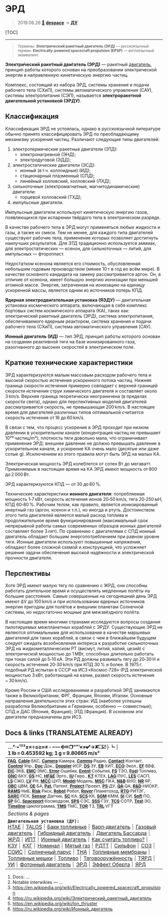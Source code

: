 # ЭРД
> 2019.06.26 **[🚀](../index/index.md) [despace](index.md)** → **[ДУ](ps.md)**

[TOC]

---

> <small>*Термины:* **Электрический ракетный двигатель (ЭРД)** — русскоязычный термин. **Electrically-powered spacecraft propulsion (EPSP)** — англоязычный эквивалент.</small>

**Электри́ческий раке́тный дви́гатель (ЭРД)** — ракетный [двигатель](ps.md), принцип работы которого основан на преобразовании электрической энергии в направленную кинетическую энергию частиц.

Комплекс, состоящий из набора ЭРД, системы хранения и подачи рабочего тела (СХиП), системы автоматического управления (САУ), системы электропитания (СЭП), называется **электроракетной двигательной установкой (ЭРДУ)**.



## Классификация
Классификация ЭРД не устоялась, однако в русскоязычной литературе обычно принято классифицировать ЭРД по преобладающему механизму ускорения частиц. Различают следующие типы двигателей:

   1. электротермические ракетные двигатели (ЭТД):
      - электронагревной (ЭНД);
      - электродуговой (ЭДД);
   1. электростатические двигатели (ЭСД):
      - ионный (в т.ч. коллоидные) (ИД);
      - стационарный плазменный (СПД);
      - линейный холловский, холловский (ЛХД);
   1. сильноточные (электромагнитные, магнитодинамические) двигатели:
      - торцевой холловский (ТХД);
   1. импульсные двигатели.

Импульсные двигатели используют кинетическую энергию газов, появляющихся при испарении твёрдого тела в электрическом разряде.

В качестве рабочего тела в ЭРД могут применяться любые жидкости и газы, а также их смеси. Тем не менее, для каждого типа двигателей существуют рабочие тела, применение которых позволяет достигнуть наилучших результатов. Для ЭТД традиционно используется аммиак, для электростатических — ксенон, для сильноточных — литий, для импульсных — фторопласт.

Недостатком ксенона является его стоимость, обусловленная небольшим годовым производством (менее 10 т в год во всём мире). В качестве основного кандидата на замену рассматривается аргон. Он, в отличие от ксенона, имеет большую энергию ионизации при меньшей атомной массе. Энергия, затраченная на ионизацию на единицу ускоренной массы, является одним из источников потерь КПД.

**Ядерная электродвигательная установка (ЯЭДУ)** — двигательная установка космического аппарата, включающая в себя комплекс бортовых систем космического аппарата (КА), таких как: электрический ракетный двигатель (ЭРД), система электропитания, обеспечиваемого ядерным реактором, система хранения и подачи рабочего тела (СХиП), система автоматического управления (САУ).

**Ионный двигатель (ИД)** — тип ЭРД, принцип работы которого основан на создании реактивной тяги на базе ионизированного газа, разогнанного до высоких скоростей в электрическом поле.



## Краткие технические характеристики
ЭРД характеризуются малым массовым расходом рабочего тела и высокой скоростью истечения ускоренного потока частиц. Нижняя граница скорости истечения примерно совпадает с верхней границей скорости истечения струи химического двигателя и составляет около 3 km/s. Верхняя граница теоретически неограничена (в пределах скорости света), однако для перспективных моделей двигателей рассматривается скорость, не превышающая 200 km/s. В настоящее время для двигателей различных типов оптимальной считается скорость истечения от 16 до 60 km/s.

В связи с тем, что процесс ускорения в ЭРД проходит при низком давлении в ускорительном канале (концентрация частиц не превышает 10²⁰ частиц/m³), плотность тяги довольно мала, что ограничивает применение ЭРД: внешнее давление не должно превышать давление в ускорительном канале, а ускорение КА очень мало (десятые или даже сотые g). Исключением из этого правила могут быть ЭРД на малых КА.

Электрическая мощность ЭРД колеблется от сотен Вт до мегаватт. Применяемые в настоящее время на КА ЭРД имеют мощность от 800 до 2 000 Вт.

ЭРД характеризуются КПД — от 30 до 60 %.

Технические характеристики **ионного двигателя**: потребляемая мощность 1‑7 кВт, скорость истечения ионов 20‑50 km/s, тяга 20‑250 мН, КПД 60‑80 %. Рабочим телом, как правило, является ионизированный инертный газ (аргон, ксенон и т.п.), но иногда и ртуть. Достоинством этого типа двигателей является малый расход топлива и продолжительное время функционирования (максимальный срок непрерывной работы самых современных образцов ионных двигателей составляет более 3 лет). По сравнению с двигателями с СПД ионный двигатель обладает большим энергопотреблением при равном уровне тяги. Ионные двигатели используют повышенные напряжения, обладают более сложной схемой и конструкцией, что усложняет решение задачи обеспечения высокой надёжности и электрической прочности двигателя.



## Перспективы
Хотя ЭРД имеют малую тягу по сравнению с ЖРД, они способны работать длительное время и осуществлять медленные полёты на большие расстояния. Самые совершенные на сегодняшний день ЭРД имеют ΔV до 100 km/s и при использовании ядерных источников энергии пригодны для полётов к внешним планетам Солнечной системы, но недостаточно мощные для межзвёздного полёта.

В настоящее время многими странами исследуются вопросы создания пилотируемых межпланетных кораблей с ЭРДУ. Существующие ЭРД не являются оптимальными для использования в качестве маршевых двигателей для таких кораблей, в связи с чем в ближайшем будущем следует ожидать возобновления интереса к разработке сильноточных ЭРД на жидкометаллическом РТ (висмут, литий, калий, цезий) с электрической мощностью до 1 МВт, способных длительно работать при токах силой до 5‑10 кА. Эти РД должны развивать тягу до 20‑30 Н и скорость истечения 20‑30 km/s при КПД 30 % и более. В 1975 г. подобный РД испытан в СССР на ИСЗ «Космос‑728» (РД электрической мощностью 3 кВт, работающий на калии, развил скорость истечения ~ 30 km/s).

Кроме России и США исследованиями и разработкой ЭРД занимаются также в Великобритании, ФРГ, Франции, Японии, Италии. Основные направления деятельности этих стран: ИД (наиболее успешны разработки Великобритании и Германии, особенно — совместные); СПД и ДАС (Япония, Франция); ЭТД (Франция). В основном эти двигатели предназначены для ИСЗ.



<p style="page-break-after:always"> </p>

## Docs & links (TRANSLATEME ALREADY)
|…°·•¹²³±×÷≤≥≈≠ ‑ −— ⎆✉ ❐“”’«»✔→✘☐☑├┕┆ 1 lb = 0.453592 kg; 1 g = 9.80665 m/s²|
|:--|
|<small>**[FAQ](faq.md)**, **[Cable](cable.md)**·БКС, **[Camera](camera.md)**·Камера, **[Comms](comms.md)**·Радио, **[Contact](contact.md)**·Контакт, **[Control](control.md)**·Упр., **[Doc](doc.md)**·Док., **[Doppler](doppler.md)**·ИСР, **[DS](ds.md)**·ЗУ, **[EB](eb.md)**·ХИТ, **[ECO](ecology.md)**·Экол., **[EF](ef.md)**·ВВФ, **[ElC](elc.md)**·ЭКБ, **[EMC](emc.md)**·ЭМС, **[Error](error.md)**·Ошибки, **[Event](event.md)**·События, **[FS](fs.md)**·ТЭО, **[Fuel](fuel.md)**·Топливо, **[GNC](gnc.md)**·БКУ, **[GS](scs.md)**·НС, **[HF&E](hfe.md)**·Эрго., **[IU](iu.md)**·Гиро., **[KT](kt.md)**·КТЕХ, **[LAG](lag.md)**·ПУC, **[LES](les.md)**·САСП, **[LS](ls.md)**·СЖО, **[LV](lv.md)**·РН, **[MCC](mcc.md)**·ЦУП, **[Model](model.md)**·Модель, **[MSC](sc.md)**·ПКА, **[N&B](nnb.md)**·БНО, **[NR](nr.md)**·ЯР, **[OBC](obc.md)**·ЦВМ, **[OE](oe.md)**·БА, **[Pat.](патент.md)**·Патент, **[Project](project.md)**·Проект, **[PS](ps.md)**·ДУ, **[QA](quality.md)**·QA, **[R&D](rnd.md)**·НИОКР, **[RAMS](rams.md)**·НиБ, **[Risk](risk.md)**·Риск, **[Robot](robotics.md)**·Робот, **[Rover](rover.md)**·Планетоход, **[RTG](rtg.md)**·РИТЭГ, **[SARC](sarc.md)**·ПСК, **[Sensor](sensor.md)**·Датчик, **[SC](sc.md)**·КА, **[SCS](scs.md)**·КК, **[SGM](sgm.md)**·КММ, **[SI](si.md)**·СИ, **[Soft](soft.md)**·ПО, **[SP](sp.md)**·БС, **[Spaceport](spaceport.md)**·Космодром, **[SPS](sps.md)**·СЭС, **[SSS](sss.md)**·ГЗУ, **[TCS](tcs.md)**·СОТР, **[Test](test.md)**·ЭО, **[Timeline](timeline.md)**·Циклограмма, **[TMS](tms.md)**·ТМС, **[TOR](tor.md)**·ТЗ, **[TRL](trl.md)**·УГТ</small>|
|*Sections & pages*|
|**`Двигательная установка (ДУ):`**<br> [HTAE](htae.md) ┊ [TALOS](talos.md) ┊ [Баки топливные](fuel_tank.md) ┊ [Варп‑двигатель](warp_drive.md) ┊ [Газовый двигатель](cgt.md) ┊ [Гибридный двигатель](гбрд.md) ┊ [Двигатель Бассарда](bussard_ramjet.md) ┊ [ЖРД](lpr.md) ┊ [ИПТ](ing.md) ┊ [Ионный двигатель](иод.md) ┊ [Как считать топливо?](si.md) ┊ [КЗУ](cinu.md) ┊ [КХГ](cgs.md) ┊ [Номинал](nominal.md) ┊ [Мятый газ](exhsteam.md) ┊ [РДТТ](spr.md) ┊ [Сильфон](сильфон.md) ┊ [СОЗ](соз.md) ┊ [СОИС](соис.md) ┊ [Солнечный парус](солнечный_парус.md) ┊ [ТНА](turbopump.md) ┊ [Топливные мембраны](топливные_мембраны.md) ┊ [Топливные мешки](топливные_мешки.md) ┊ [Топливо](fuel.md) ┊ [Тяговооружённость](ttwr.md) ┊ [ТЯРД](тярд.md) ┊ [УИ](isp.md) ┊ [Фотонный двигатель](фотонный_двигатель.md) ┊ [ЭРД](epsp.md) ┊ [Эффект Оберта](oberth_eff.md) ┊ [ЯРД](ntr.md) |

   1. Docs: …
   1. Notable interwikies — …
   1. <https://en.wikipedia.org/wiki/Electrically_powered_spacecraft_propulsion>
   1. <https://ru.wikipedia.org/wiki/Электрический_ракетный_двигатель>
   1. <https://en.wikipedia.org/wiki/Ion_thruster>
   1. <https://ru.wikipedia.org/wiki/Ионный_двигатель>

